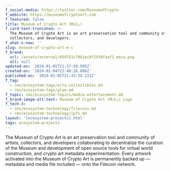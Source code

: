 ```yaml
---
f_social-media: https://twitter.com/MuseumofCrypto
f_website: https://museumofcryptoart.com
f_featured: false
title: Museum of Crypto Art (M○C△)
f_card-text-truncated: >-
  The Museum of Crypto Art is an art preservation tool and community of artists,
  collectors, and developers.
f_what-s-new: ''
slug: museum-of-crypto-art-m-c
f_brand:
  url: /assets/external/659751c70b1ecbf25f6faaf3_moca.png
  alt: null
updated-on: '2024-01-05T21:37:50.995Z'
created-on: '2024-01-04T22:40:26.888Z'
published-on: '2024-01-05T21:43:39.231Z'
f_tag:
  - cms/ecosystem-tags/arts-collectibles.md
  - cms/ecosystem-tags/glam.md
f_topic: cms/ecosystem-topics/media-entertainment.md
f_brand-image-alt-text: Museum of Crypto Art (M○C△) Logo
f_tech-3:
  - cms/ecosystem-technology/filecoin.md
  - cms/ecosystem-technology/ipfs.md
layout: '[ecosystem-projects].html'
tags: ecosystem-projects
---
```


The Museum of Crypto Art is an art preservation tool and community of artists, collectors, and developers collaborating to decentralize the curation of the Museum and development of open source tools for virtual world construction, and crypto art metadata experimentation. Every artwork activated into the Museum of Crypto Art is permanently backed up — metadata and media file included — onto the Filecoin network.
